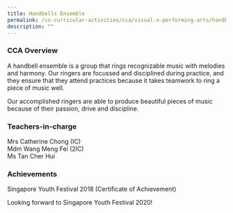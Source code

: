 ```yaml
---
title: Handbells Ensemble
permalink: /co-curricular-activities/cca/visual-n-performing-arts/handbells-ensemble/
description: ""
---
```

### CCA Overview

A handbell ensemble is a group that rings recognizable music with melodies and harmony. Our ringers are focussed and disciplined during practice, and they ensure that they attend practices because it takes teamwork to ring a piece of music well.

Our accomplished ringers are able to produce beautiful pieces of music because of their passion, drive and discipline.

### Teachers-in-charge    

Mrs Catherine Chong (IC) <br>
Mdm Wang Meng Fei (2IC) <br>
Ms Tan Cher Hui

### Achievements

Singapore Youth Festival 2018 (Certificate of Achievement)  

Looking forward to Singapore Youth Festival 2020!